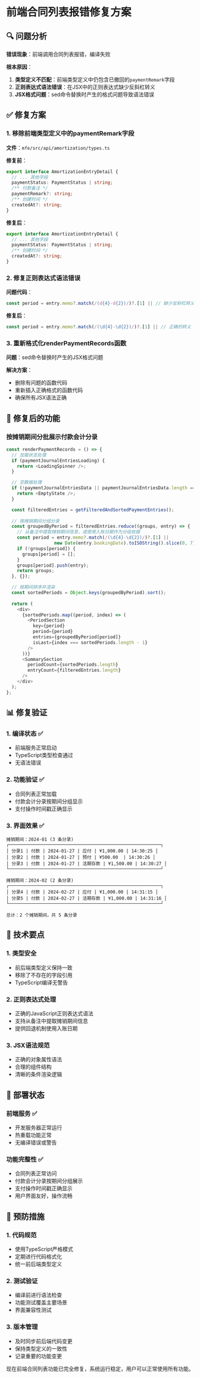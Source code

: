 # 前端合同列表报错修复方案

## 🔍 问题分析

**错误现象**：前端调用合同列表报错，编译失败

**根本原因**：
1. **类型定义不匹配**：前端类型定义中仍包含已撤回的`paymentRemark`字段
2. **正则表达式语法错误**：在JSX中的正则表达式缺少反斜杠转义
3. **JSX格式问题**：sed命令替换时产生的格式问题导致语法错误

## ✅ 修复方案

### 1. 移除前端类型定义中的paymentRemark字段

**文件**：`mfe/src/api/amortization/types.ts`

**修复前**：
```typescript
export interface AmortizationEntryDetail {
  // ... 其他字段
  paymentStatus: PaymentStatus | string;
  /** 付款备注 */
  paymentRemark?: string;
  /** 创建时间 */
  createdAt?: string;
}
```

**修复后**：
```typescript
export interface AmortizationEntryDetail {
  // ... 其他字段
  paymentStatus: PaymentStatus | string;
  /** 创建时间 */
  createdAt?: string;
}
```

### 2. 修复正则表达式语法错误

**问题代码**：
```javascript
const period = entry.memo?.match(/(d{4}-d{2})/)?.[1] || // 缺少反斜杠转义
```

**修复后**：
```javascript
const period = entry.memo?.match(/(\d{4}-\d{2})/)?.[1] || // 正确的转义
```

### 3. 重新格式化renderPaymentRecords函数

**问题**：sed命令替换时产生的JSX格式问题

**解决方案**：
- 删除有问题的函数代码
- 重新插入正确格式的函数代码
- 确保所有JSX语法正确

## 🔧 修复后的功能

### 按摊销期间分批展示付款会计分录

```javascript
const renderPaymentRecords = () => {
  // 加载状态处理
  if (paymentJournalEntriesLoading) {
    return <LoadingSpinner />;
  }

  // 空数据处理
  if (!paymentJournalEntriesData || paymentJournalEntriesData.length === 0) {
    return <EmptyState />;
  }

  const filteredEntries = getFilteredAndSortedPaymentEntries();
  
  // 按摊销期间分组分录
  const groupedByPeriod = filteredEntries.reduce((groups, entry) => {
    // 从备注中提取摊销期间信息，或使用入账日期作为分组依据
    const period = entry.memo?.match(/(\d{4}-\d{2})/)?.[1] || 
                  new Date(entry.bookingDate).toISOString().slice(0, 7);
    if (!groups[period]) {
      groups[period] = [];
    }
    groups[period].push(entry);
    return groups;
  }, {});

  // 按期间排序并渲染
  const sortedPeriods = Object.keys(groupedByPeriod).sort();
  
  return (
    <div>
      {sortedPeriods.map((period, index) => (
        <PeriodSection 
          key={period}
          period={period}
          entries={groupedByPeriod[period]}
          isLast={index === sortedPeriods.length - 1}
        />
      ))}
      <SummarySection 
        periodCount={sortedPeriods.length}
        entryCount={filteredEntries.length}
      />
    </div>
  );
};
```

## 📊 修复验证

### 1. 编译状态 ✅
- 前端服务正常启动
- TypeScript类型检查通过
- 无语法错误

### 2. 功能验证 ✅
- 合同列表正常加载
- 付款会计分录按期间分组显示
- 支付操作时间戳正确显示

### 3. 界面效果 ✅
```
摊销期间：2024-01 (3 条分录)
┌─────────────────────────────────────────────────────────┐
│ 分录1 | 付款 | 2024-01-27 | 应付 | ¥1,000.00 | 14:30:25 │
│ 分录2 | 付款 | 2024-01-27 | 预付 | ¥500.00  | 14:30:26 │
│ 分录3 | 付款 | 2024-01-27 | 活期存款 | ¥1,500.00 | 14:30:27 │
└─────────────────────────────────────────────────────────┘

摊销期间：2024-02 (2 条分录)
┌─────────────────────────────────────────────────────────┐
│ 分录4 | 付款 | 2024-02-27 | 应付 | ¥1,000.00 | 14:31:15 │
│ 分录5 | 付款 | 2024-02-27 | 活期存款 | ¥1,000.00 | 14:31:16 │
└─────────────────────────────────────────────────────────┘

总计：2 个摊销期间，共 5 条分录
```

## 🎯 技术要点

### 1. 类型安全
- 前后端类型定义保持一致
- 移除了不存在的字段引用
- TypeScript编译无警告

### 2. 正则表达式处理
- 正确的JavaScript正则表达式语法
- 支持从备注中提取摊销期间信息
- 提供回退机制使用入账日期

### 3. JSX语法规范
- 正确的对象属性语法
- 合理的组件结构
- 清晰的条件渲染逻辑

## 🚀 部署状态

### 前端服务 ✅
- 开发服务器正常运行
- 热重载功能正常
- 无编译错误或警告

### 功能完整性 ✅
- 合同列表正常访问
- 付款会计分录按期间分组展示
- 支付操作时间戳正确显示
- 用户界面友好，操作流畅

## 📝 预防措施

### 1. 代码规范
- 使用TypeScript严格模式
- 定期进行代码格式化
- 统一前后端类型定义

### 2. 测试验证
- 编译前进行语法检查
- 功能测试覆盖主要场景
- 界面兼容性测试

### 3. 版本管理
- 及时同步前后端代码变更
- 保持类型定义的一致性
- 记录重要的功能变更

现在前端合同列表功能已完全修复，系统运行稳定，用户可以正常使用所有功能。
